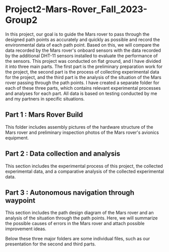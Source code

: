 # Project2-Mars-Rover_Fall_2023-Group2
In this project, our goal is to guide the Mars rover to pass through the designed path points as accurately and quickly as possible and record the environmental data of each path point. Based on this, we will compare the data recorded by the Mars rover's onboard sensors with the data recorded by the additional DHT-11 sensors installed to evaluate the performance of the sensors. This project was conducted on flat ground, and I have divided it into three main parts. The first part is the preliminary preparation work for the project, the second part is the process of collecting experimental data for the project, and the third part is the analysis of the situation of the Mars rover passing through the path points. I have created a separate folder for each of these three parts, which contains relevant experimental processes and analyses for each part. All data is based on testing conducted by me and my partners in specific situations.

## Part 1 : Mars Rover Build
This folder includes assembly pictures of the hardware structure of the Mars rover and preliminary inspection photos of the Mars rover's avionics equipment.

## Part 2 : Data collection and analysis
This section includes the experimental process of this project, the collected experimental data, and a comparative analysis of the collected experimental data.

## Part 3 : Autonomous navigation through waypoint
This section includes the path design diagram of the Mars rover and an analysis of the situation through the path points. Here, we will summarize the possible causes of errors in the Mars rover and attach possible improvement ideas.

Below these three major folders are some individual files, such as our presentation for the second and third parts.
